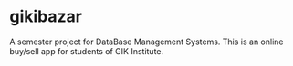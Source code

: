 # gikibazar
A semester project for DataBase Management Systems. This is an online buy/sell app for students of GIK Institute.
